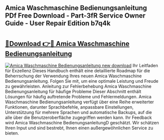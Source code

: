 ## Amica Waschmaschine Bedienungsanleitung PDf Free Download - Part-3fR Service Owner Guide - User Repair Edition b7q4k

# <h2><a href="http://df587h5.blite.top/?on=Amica+Waschmaschine+Bedienungsanleitung">🔗Download 👉🔴 Amica Waschmaschine Bedienungsanleitung</a></h2>

[![Amica Waschmaschine Bedienungsanleitung new download](https://i.imgur.com/lujVjoI.png)](http://df587h5.blite.top/?on=Amica+Waschmaschine+Bedienungsanleitung)
Ihr Leitfaden für Exzellenz Dieses Handbuch enthält eine detaillierte Roadmap für die Beherrschung der Verwendung Ihres neuen Amica Waschmaschine Bedienungsanleitung. Folgen Sie mit, um eine optimale Leistung und Freude zu gewährleisten. Anleitung zur Fehlerbehebung Amica Waschmaschine Bedienungsanleitung für häufige Probleme Dieser Abschnitt enthält Lösungen für häufig auftretende Probleme und Fehlermeldungen. Amica Waschmaschine Bedienungsanleitung verfügt über eine Reihe erweiterter Funktionen, darunter Sprachbefehle, anpassbare Einstellungen, Unterstützung für mehrere Sprachen und automatische Backups, auf die alle über die Benutzeroberfläche zugegriffen werden kann. Ihr Feedback wird Amica Waschmaschine BedienungsanleitungD geschätzt. Wir schätzen Ihren Input und sind bestrebt, Ihnen einen außergewöhnlichen Service zu bieten.
